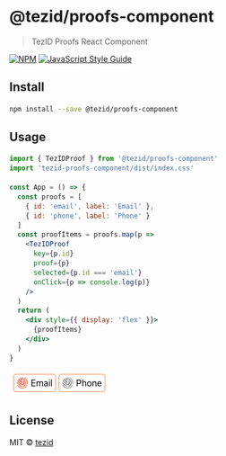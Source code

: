 # @tezid/proofs-component

> TezID Proofs React Component

[![NPM](https://img.shields.io/npm/v/@tezid/proofs-component.svg)](https://www.npmjs.com/package/@tezid/proofs-component) [![JavaScript Style Guide](https://img.shields.io/badge/code_style-standard-brightgreen.svg)](https://standardjs.com)

## Install

```bash
npm install --save @tezid/proofs-component
```

## Usage

```jsx
import { TezIDProof } from '@tezid/proofs-component'
import 'tezid-proofs-component/dist/index.css'

const App = () => {
  const proofs = [
    { id: 'email', label: 'Email' }, 
    { id: 'phone', label: 'Phone' }
  ]
  const proofItems = proofs.map(p => 
    <TezIDProof 
      key={p.id} 
      proof={p} 
      selected={p.id === 'email'}
      onClick={p => console.log(p)} 
    />
  )
  return (
    <div style={{ display: 'flex' }}>
      {proofItems}
    </div>
  )
}
```

![screenshot](screenshot.png?raw=true "Screenshot")

## License

MIT © [tezid](https://github.com/tezid)
